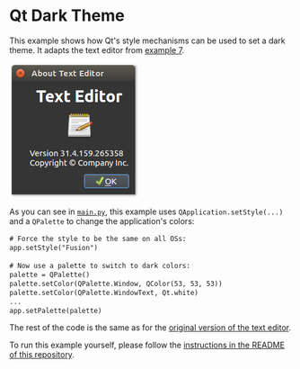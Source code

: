 # Qt Dark Theme

This example shows how Qt's style mechanisms can be used to set a dark theme. It adapts the text editor from [example 7](../07%20Qt%20Text%20Editor).

![Qt Dark Theme](../screenshots/qt-dark-theme.png)

As you can see in [`main.py`](main.py), this example uses `QApplication.setStyle(...)` and a `QPalette` to change the application's colors:

    # Force the style to be the same on all OSs:
    app.setStyle("Fusion")

    # Now use a palette to switch to dark colors:
    palette = QPalette()
    palette.setColor(QPalette.Window, QColor(53, 53, 53))
    palette.setColor(QPalette.WindowText, Qt.white)
    ...
    app.setPalette(palette)

The rest of the code is the same as for the [original version of the text editor](../07%20Qt%20Text%20Editor).

To run this example yourself, please follow the [instructions in the README of this repository](https://github.com/1mh/pyqt-examples#running-the-examples).
